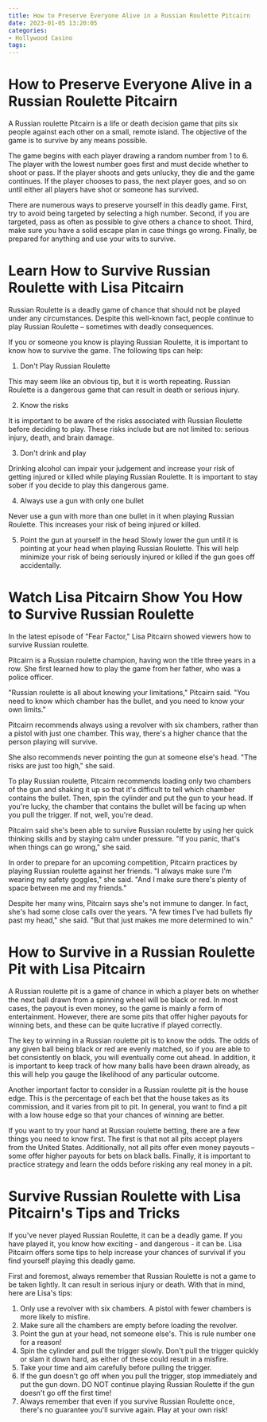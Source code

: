```yaml
---
title: How to Preserve Everyone Alive in a Russian Roulette Pitcairn
date: 2023-01-05 13:20:05
categories:
- Hollywood Casino
tags:
---
```



#  How to Preserve Everyone Alive in a Russian Roulette Pitcairn

A Russian roulette Pitcairn is a life or death decision game that pits six people against each other on a small, remote island. The objective of the game is to survive by any means possible. 

The game begins with each player drawing a random number from 1 to 6. The player with the lowest number goes first and must decide whether to shoot or pass. If the player shoots and gets unlucky, they die and the game continues. If the player chooses to pass, the next player goes, and so on until either all players have shot or someone has survived. 

There are numerous ways to preserve yourself in this deadly game. First, try to avoid being targeted by selecting a high number. Second, if you are targeted, pass as often as possible to give others a chance to shoot. Third, make sure you have a solid escape plan in case things go wrong. Finally, be prepared for anything and use your wits to survive.

#  Learn How to Survive Russian Roulette with Lisa Pitcairn

Russian Roulette is a deadly game of chance that should not be played under any circumstances. Despite this well-known fact, people continue to play Russian Roulette – sometimes with deadly consequences.

If you or someone you know is playing Russian Roulette, it is important to know how to survive the game. The following tips can help:

1. Don't Play Russian Roulette

This may seem like an obvious tip, but it is worth repeating. Russian Roulette is a dangerous game that can result in death or serious injury.

2. Know the risks

It is important to be aware of the risks associated with Russian Roulette before deciding to play. These risks include but are not limited to: serious injury, death, and brain damage.

3. Don't drink and play

Drinking alcohol can impair your judgement and increase your risk of getting injured or killed while playing Russian Roulette. It is important to stay sober if you decide to play this dangerous game.

4. Always use a gun with only one bullet

Never use a gun with more than one bullet in it when playing Russian Roulette. This increases your risk of being injured or killed.

5. Point the gun at yourself in the head
Slowly lower the gun until it is pointing at your head when playing Russian Roulette. This will help minimize your risk of being seriously injured or killed if the gun goes off accidentally.

#  Watch Lisa Pitcairn Show You How to Survive Russian Roulette

In the latest episode of "Fear Factor," Lisa Pitcairn showed viewers how to survive Russian roulette.

Pitcairn is a Russian roulette champion, having won the title three years in a row. She first learned how to play the game from her father, who was a police officer.

"Russian roulette is all about knowing your limitations," Pitcairn said. "You need to know which chamber has the bullet, and you need to know your own limits."

Pitcairn recommends always using a revolver with six chambers, rather than a pistol with just one chamber. This way, there's a higher chance that the person playing will survive.

She also recommends never pointing the gun at someone else's head. "The risks are just too high," she said.

To play Russian roulette, Pitcairn recommends loading only two chambers of the gun and shaking it up so that it's difficult to tell which chamber contains the bullet. Then, spin the cylinder and put the gun to your head. If you're lucky, the chamber that contains the bullet will be facing up when you pull the trigger. If not, well, you're dead.

Pitcairn said she's been able to survive Russian roulette by using her quick thinking skills and by staying calm under pressure. "If you panic, that's when things can go wrong," she said.

In order to prepare for an upcoming competition, Pitcairn practices by playing Russian roulette against her friends. "I always make sure I'm wearing my safety goggles," she said. "And I make sure there's plenty of space between me and my friends."

Despite her many wins, Pitcairn says she's not immune to danger. In fact, she's had some close calls over the years. "A few times I've had bullets fly past my head," she said. "But that just makes me more determined to win."

#  How to Survive in a Russian Roulette Pit with Lisa Pitcairn

A Russian roulette pit is a game of chance in which a player bets on whether the next ball drawn from a spinning wheel will be black or red. In most cases, the payout is even money, so the game is mainly a form of entertainment. However, there are some pits that offer higher payouts for winning bets, and these can be quite lucrative if played correctly.

The key to winning in a Russian roulette pit is to know the odds. The odds of any given ball being black or red are evenly matched, so if you are able to bet consistently on black, you will eventually come out ahead. In addition, it is important to keep track of how many balls have been drawn already, as this will help you gauge the likelihood of any particular outcome.

Another important factor to consider in a Russian roulette pit is the house edge. This is the percentage of each bet that the house takes as its commission, and it varies from pit to pit. In general, you want to find a pit with a low house edge so that your chances of winning are better.

If you want to try your hand at Russian roulette betting, there are a few things you need to know first. The first is that not all pits accept players from the United States. Additionally, not all pits offer even money payouts – some offer higher payouts for bets on black balls. Finally, it is important to practice strategy and learn the odds before risking any real money in a pit.

#  Survive Russian Roulette with Lisa Pitcairn's Tips and Tricks

If you've never played Russian Roulette, it can be a deadly game. If you have played it, you know how exciting - and dangerous - it can be. Lisa Pitcairn offers some tips to help increase your chances of survival if you find yourself playing this deadly game.

First and foremost, always remember that Russian Roulette is not a game to be taken lightly. It can result in serious injury or death. With that in mind, here are Lisa's tips:

1) Only use a revolver with six chambers. A pistol with fewer chambers is more likely to misfire.
2) Make sure all the chambers are empty before loading the revolver.
3) Point the gun at your head, not someone else's. This is rule number one for a reason!
4) Spin the cylinder and pull the trigger slowly. Don't pull the trigger quickly or slam it down hard, as either of these could result in a misfire.
5) Take your time and aim carefully before pulling the trigger.
6) If the gun doesn't go off when you pull the trigger, stop immediately and put the gun down. DO NOT continue playing Russian Roulette if the gun doesn't go off the first time! 
7) Always remember that even if you survive Russian Roulette once, there's no guarantee you'll survive again. Play at your own risk!